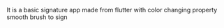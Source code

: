 It is a basic signature app
made from flutter 
with color changing property 
smooth brush to sign 


